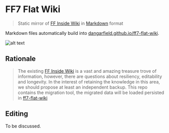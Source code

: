 # FF7 Flat Wiki
> Static mirror of [FF Inside Wiki](https://wiki.ffrtt.ru) in [Markdown](https://www.markdownguide.org/basic-syntax/) format

Markdown files automatically build into [dangarfield.github.io/ff7-flat-wiki](https://dangarfield.github.io/ff7-flat-wiki).

![alt text](https://i.ibb.co/x2zGG0V/Engine-parts.jpg "Engine parts")

## Rationale
> The existing [FF Inside Wiki](https://wiki.ffrtt.ru) is a vast and amazing treasure trove of information, however, there are questions about resiliency, editability and longevity. In the interest of retaining the knowledge in this area, we should propose at least an independent backup.
This repo contains the migration tool, the migrated data will be loaded persisted in [ff7-flat-wiki](https://github.com/dangarfield/ff7-flat-wiki)


## Editing
To be discussed.